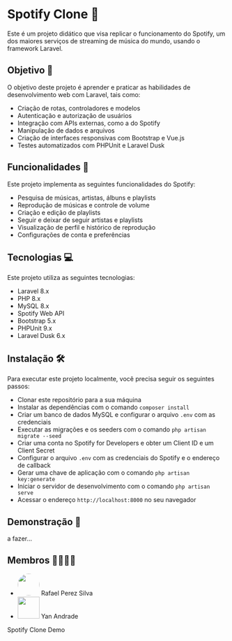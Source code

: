 # Spotify Clone 🎵

Este é um projeto didático que visa replicar o funcionamento do Spotify, um dos maiores serviços de streaming de música do mundo, usando o framework Laravel.

## Objetivo 🎯

O objetivo deste projeto é aprender e praticar as habilidades de desenvolvimento web com Laravel, tais como:

- Criação de rotas, controladores e modelos
- Autenticação e autorização de usuários
- Integração com APIs externas, como a do Spotify
- Manipulação de dados e arquivos
- Criação de interfaces responsivas com Bootstrap e Vue.js
- Testes automatizados com PHPUnit e Laravel Dusk

## Funcionalidades 🎁

Este projeto implementa as seguintes funcionalidades do Spotify:

- Pesquisa de músicas, artistas, álbuns e playlists
- Reprodução de músicas e controle de volume
- Criação e edição de playlists
- Seguir e deixar de seguir artistas e playlists
- Visualização de perfil e histórico de reprodução
- Configurações de conta e preferências

## Tecnologias 💻

Este projeto utiliza as seguintes tecnologias:

- Laravel 8.x
- PHP 8.x
- MySQL 8.x
- Spotify Web API
- Bootstrap 5.x
- PHPUnit 9.x
- Laravel Dusk 6.x

## Instalação 🛠️

Para executar este projeto localmente, você precisa seguir os seguintes passos:

- Clonar este repositório para a sua máquina
- Instalar as dependências com o comando `composer install`
- Criar um banco de dados MySQL e configurar o arquivo `.env` com as credenciais
- Executar as migrações e os seeders com o comando `php artisan migrate --seed`
- Criar uma conta no Spotify for Developers e obter um Client ID e um Client Secret
- Configurar o arquivo `.env` com as credenciais do Spotify e o endereço de callback
- Gerar uma chave de aplicação com o comando `php artisan key:generate`
- Iniciar o servidor de desenvolvimento com o comando `php artisan serve`
- Acessar o endereço `http://localhost:8000` no seu navegador

## Demonstração 🎥

a fazer...

## Membros 👨‍👨‍👦‍👦
  - <img src="https://avatars.githubusercontent.com/u/126112322?s=400&u=59abdf7171067a1f748a38ce03e5b1294e6e14ea&v=4" style="width:50px;height:50px;border-radius:50%;"> Rafael Perez Silva
  - <img src="https://avatars.githubusercontent.com/u/116196986?v=4" style="width:50px;height:50px;"> Yan Andrade

Spotify Clone Demo
